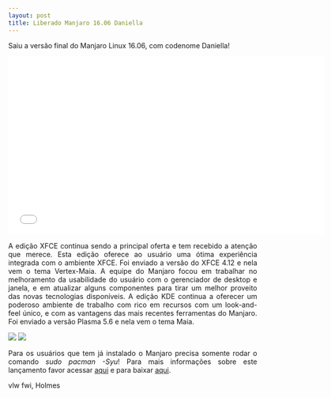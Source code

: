 ```yaml
---
layout: post
title: Liberado Manjaro 16.06 Daniella
---
```


<p style="text-align: justify;">Saiu a versão final do Manjaro Linux 16.06, com codenome Daniella!</p>

<iframe width="640" height="360" src="//www.youtube.com/embed/2TJA4lzmCs0?feature=player_detailpage" frameborder="0" allowfullscreen></iframe>

<p style="text-align: justify;">A edição XFCE continua sendo a principal oferta e tem recebido a atenção que merece. Esta edição oferece ao usuário uma ótima experiência integrada com o ambiente XFCE. Foi enviado a versão do XFCE 4.12 e nela vem o tema Vertex-Maia. A equipe do Manjaro focou em trabalhar no melhoramento da usabilidade do usuário com o gerenciador de desktop e janela, e em atualizar alguns componentes para tirar um melhor proveito das novas tecnologias disponíveis. A edição KDE continua a oferecer um poderoso ambiente de trabalho com rico em recursos com um look-and-feel único, e com as vantagens das mais recentes ferramentas do Manjaro. Foi enviado a versão Plasma 5.6 e nela vem o tema Maia.</p>

<img src="https://manjaro.github.io/images/manjaro-16.06.jpg">

<img src="http://www.auplod.com/u/lduaop7f27c.png">

<p style="text-align: justify;">Para os usuários que tem já instalado o Manjaro precisa somente rodar o comando <i>sudo pacman -Syu</i>! Para mais informações sobre este lançamento favor acessar <a href="https://forum.manjaro.org/t/stable-release-manjaro-16-06/3288">aqui</a> e para baixar <a href="http://holmeslinux.github.io/download/">aqui</a>.</p>

vlw fwi, Holmes